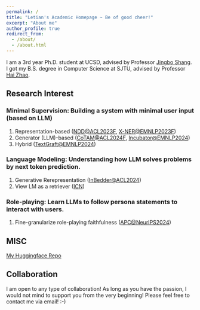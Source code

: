 ```yaml
---
permalink: /
title: "Letian's Academic Homepage ~ Be of good cheer!"
excerpt: "About me"
author_profile: true
redirect_from: 
  - /about/
  - /about.html
---
```


I am a 3rd year Ph.D. student at UCSD, advised by Professor [Jingbo Shang](https://shangjingbo1226.github.io/). I got my B.S. degree in Computer Science at SJTU, advised by Professor [Hai Zhao](https://bcmi.sjtu.edu.cn/home/zhaohai/). 

Research Interest
------

### Minimal Supervision: Building a system with minimal user input (based on LLM)

1. Representation-based ([NDD@ACL2023F](https://aclanthology.org/2023.findings-acl.694/), [X-NER@EMNLP2023F](https://aclanthology.org/2023.findings-emnlp.908/))
2. Generator (LLM)-based ([CoTAM@ACL2024F](https://aclanthology.org/2024.findings-acl.1/), [Incubator@EMNLP2024](https://arxiv.org/abs/2404.10877))
3. Hybrid ([TextGraft@EMNLP2024](https://arxiv.org/abs/2406.11115))

### Language Modeling: Understanding how LLM solves problems by next token prediction.

1. Generative Rerepresentation ([InBedder@ACL2024](https://aclanthology.org/2024.acl-long.27/))
2. View LM as a retriever ([ICN](https://arxiv.org/abs/2410.02284))

### Role-playing: Learn LLMs to follow persona statements to interact with users.

1. Fine-granularize role-playing faithfulness ([APC@NeurIPS2024](https://arxiv.org/abs/2405.07726))

MISC
------
[My Huggingface Repo](https://huggingface.co/KomeijiForce)

Collaboration
------
I am open to any type of collaboration! As long as you have the passion, I would not mind to support you from the very beginning! Please feel free to contact me via email! :-)
